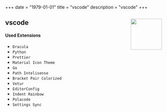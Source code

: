 +++ 
date = "1979-01-01"
title = "vscode"
description = "vscode"
+++


<h2 id=vscode>vscode
<img src="https://cdn.jsdelivr.net/gh/chocolatey-community/chocolatey-coreteampackages@00a000c7e5d8cc0d8416468e164eef281f843bff/icons/vscode.png" height="100" width="100" align="right">
</h2>

#### Used Extensions

- `Dracula`
- `Python`
- `Prettier`
- `Material Icon Theme`
- `Go`
- `Path Intelisense`
- `Bracket Pair Colorized`
- `Vetur`
- `EditorConfig`
- `Indent Rainbow`
- `Polacode`
- `Settings Sync`
